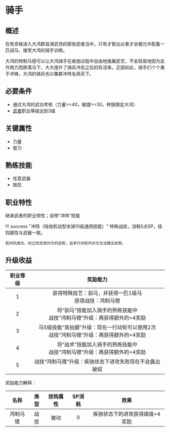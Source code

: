 # 骑手

## 概述

在有资格进入大鸿郡县演武场的那些武者当中，只有才智出众者才会被允许配备一匹战马，接受大鸿的骑手训练。

大鸿的特制马镫可以让大鸿骑手在疾驰过程中自由地施展武艺，不会轻易地因为反作用力而跌落马下，大大提升了骑兵冲击之后的存活率。正因如此，骑手们个个勇于冲锋，大鸿的骑兵也以集群冲阵名扬天下。

## 必要条件

* 通过大鸿的武功考核（力量>=40，敏捷>=30，种族限定大鸿）
* <a href="../../../basicJob/Warrior" target="_blank">武者</a>职业等级达到3级

## 关键属性

* 力量
* 智力

## 熟练技能

* 任意武器
* 抵抗
  
## 职业特性

继承武者的职业特性；自带“冲阵”技能

!!! success "冲阵（陆地机动型坐骑10级通用技能）"
    特殊战技，消耗5点SP，挂钩属性与武器一致。

    若对抗成功，则立刻无效对方的态势，且本行动轮内对方无法摆出态势。

## 升级收益

职业等级|奖励能力
:--:|:--:
1|获得特殊技艺：驯马，并获得一匹1级马<br>获得战技：鸿制马镫
2|将“驯马”技能加入骑手的熟练技能中<br>战技“鸿制马镫”升级：再获得额外的+4奖励
3|马5级技能“高抬腿”升级：现在一行动轮可以使用2次<br>战技“鸿制马镫”升级：再获得额外的+4奖励
4|将“战术”技能加入骑手的熟练技能中<br>战技“鸿制马镫”升级：再获得额外的+4奖励
5|战技“鸿制马镫”升级：疾驰状态下进攻失败现在不会露出破绽

奖励能力解释：

名称|类型|挂钩属性|SP消耗|效果
:--:|:--:|:--:|:--:|:--:
鸿制马镫|战技|被动|0|疾驰状态下的进攻获得阈值+4奖励

